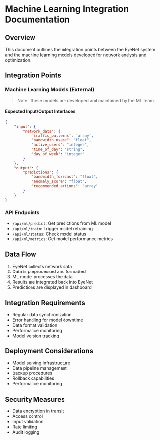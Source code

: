 # Machine Learning Integration Documentation

## Overview
This document outlines the integration points between the EyeNet system and the machine learning models developed for network analysis and optimization.

## Integration Points

### Machine Learning Models (External)
> Note: These models are developed and maintained by the ML team.

#### Expected Input/Output Interfaces
```json
{
    "input": {
        "network_data": {
            "traffic_patterns": "array",
            "bandwidth_usage": "float",
            "active_users": "integer",
            "time_of_day": "string",
            "day_of_week": "integer"
        }
    },
    "output": {
        "predictions": {
            "bandwidth_forecast": "float",
            "anomaly_score": "float",
            "recommended_actions": "array"
        }
    }
}
```

### API Endpoints
- `/api/ml/predict`: Get predictions from ML model
- `/api/ml/train`: Trigger model retraining
- `/api/ml/status`: Check model status
- `/api/ml/metrics`: Get model performance metrics

## Data Flow
1. EyeNet collects network data
2. Data is preprocessed and formatted
3. ML model processes the data
4. Results are integrated back into EyeNet
5. Predictions are displayed in dashboard

## Integration Requirements
- Regular data synchronization
- Error handling for model downtime
- Data format validation
- Performance monitoring
- Model version tracking

## Deployment Considerations
- Model serving infrastructure
- Data pipeline management
- Backup procedures
- Rollback capabilities
- Performance monitoring

## Security Measures
- Data encryption in transit
- Access control
- Input validation
- Rate limiting
- Audit logging
